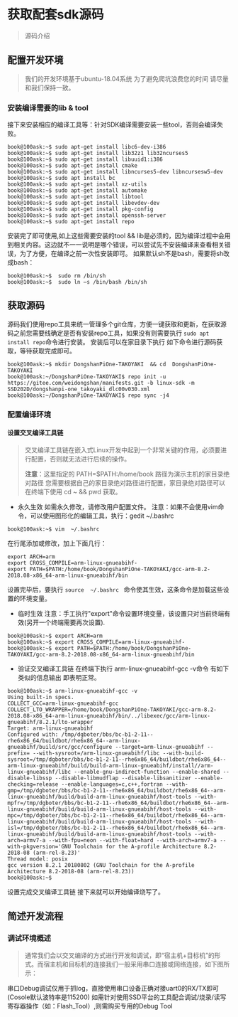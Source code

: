 # 获取配套sdk源码
> 源码介绍
## 配置开发环境
> 我们的开发环境基于ubuntu-18.04系统 为了避免爬坑浪费您的时间 请尽量和我们保持一致。
### 安装编译需要的lib & tool
接下来安装相应的编译工具等：针对SDK编译需要安装一些tool，否则会编译失败。
``` shell
book@100ask:~$ sudo apt-get install libc6-dev-i386
book@100ask:~$ sudo apt-get install lib32z1 lib32ncurses5
book@100ask:~$ sudo apt-get install libuuid1:i386
book@100ask:~$ sudo apt-get install cmake
book@100ask:~$ sudo apt-get install libncurses5-dev libncursesw5-dev
book@100ask:~$ sudo apt install bc
book@100ask:~$ sudo apt-get install xz-utils
book@100ask:~$ sudo apt-get install automake
book@100ask:~$ sudo apt-get install libtool
book@100ask:~$ sudo apt-get install libevdev-dev
book@100ask:~$ sudo apt-get install pkg-config
book@100ask:~$ sudo apt-get install openssh-server
book@100ask:~$ sudo apt-get install repo
```
安装完了即可使用,如上这些需要安装的tool && lib是必须的，因为编译过程中会用到相关内容。这边就不一一说明是哪个错误，可以尝试先不安装编译来查看相关错误，为了方便，在编译之前一次性安装即可。
如果默认sh不是bash，需要将sh改成bash：
``` shell
book@100ask:~$  sudo rm /bin/sh
book@100ask:~$  sudo ln –s /bin/bash /bin/sh
```
## 获取源码
   源码我们使用repo工具来统一管理多个git仓库，方便一键获取和更新，在获取源码之前您需要线确定是否有安装repo工具，如果没有则需要执行 ` sudo apt install repo `命令进行安装。
安装后可以在家目录下执行 如下命令进行源码获取，等待获取完成即可。
``` shell
book@100ask:~$ mkdir DongshanPiOne-TAKOYAKI  && cd  DongshanPiOne-TAKOYAKI
book@100ask:~/DongshanPiOne-TAKOYAKI$ repo init -u  https://gitee.com/weidongshan/manifests.git -b linux-sdk -m  SSD202D/dongshanpi-one_takoyaki_dlc00v030.xml
book@100ask:~/DongshanPiOne-TAKOYAKI$ repo sync -j4
```

### 配置编译环境

#### 设置交叉编译工具链
> 交叉编译工具链在嵌入式Linux开发中起到一个非常关键的作用，必须要进行配置，否则就无法进行后续的操作。
> 
> **注意**：这里指定的  PATH=$PATH:/home/book 路径为演示主机的家目录绝对路径 您需要根据自己的家目录绝对路径进行配置，家目录绝对路径可以在终端下使用 cd ~ && pwd 获取。

* 永久生效
如需永久修改，请修改用户配置文件。
注意：如果不会使用vim命令，可以使用图形化的编辑工具，执行：gedit  ~/.bashrc
``` shell
book@100ask:~$ vim  ~/.bashrc
``` 
在行尾添加或修改，加上下面几行：
``` shell
export ARCH=arm
export CROSS_COMPILE=arm-linux-gnueabihf-
export PATH=$PATH:/home/book/DongshanPiOne-TAKOYAKI/gcc-arm-8.2-2018.08-x86_64-arm-linux-gnueabihf/bin
```
设置完毕后，要执行 `source  ~/.bashrc ` 命令使其生效，这条命令是加载这些设置的环境变量。

* 临时生效
注意：手工执行"export"命令设置环境变量，该设置只对当前终端有效(另开一个终端需要再次设置).
``` shell
book@100ask:~$ export ARCH=arm
book@100ask:~$ export CROSS_COMPILE=arm-linux-gnueabihf-
book@100ask:~$ export PATH=$PATH:/home/book/DongshanPiOne-TAKOYAKI/gcc-arm-8.2-2018.08-x86_64-arm-linux-gnueabihf/bin
```

* 验证交叉编译工具链
在终端下执行 arm-linux-gnueabihf-gcc -v命令 有如下类似的信息输出 即表明正常。
``` shell
book@100ask:~$ arm-linux-gnueabihf-gcc -v
Using built-in specs.
COLLECT_GCC=arm-linux-gnueabihf-gcc
COLLECT_LTO_WRAPPER=/home/book/DongshanPiOne-TAKOYAKI/gcc-arm-8.2-2018.08-x86_64-arm-linux-gnueabihf/bin/../libexec/gcc/arm-linux-gnueabihf/8.2.1/lto-wrapper
Target: arm-linux-gnueabihf
Configured with: /tmp/dgboter/bbs/bc-b1-2-11--rhe6x86_64/buildbot/rhe6x86_64--arm-linux-gnueabihf/build/src/gcc/configure --target=arm-linux-gnueabihf --prefix= --with-sysroot=/arm-linux-gnueabihf/libc --with-build-sysroot=/tmp/dgboter/bbs/bc-b1-2-11--rhe6x86_64/buildbot/rhe6x86_64--arm-linux-gnueabihf/build/build-arm-linux-gnueabihf/install//arm-linux-gnueabihf/libc --enable-gnu-indirect-function --enable-shared --disable-libssp --disable-libmudflap --disable-libsanitizer --enable-checking=release --enable-languages=c,c++,fortran --with-gmp=/tmp/dgboter/bbs/bc-b1-2-11--rhe6x86_64/buildbot/rhe6x86_64--arm-linux-gnueabihf/build/build-arm-linux-gnueabihf/host-tools --with-mpfr=/tmp/dgboter/bbs/bc-b1-2-11--rhe6x86_64/buildbot/rhe6x86_64--arm-linux-gnueabihf/build/build-arm-linux-gnueabihf/host-tools --with-mpc=/tmp/dgboter/bbs/bc-b1-2-11--rhe6x86_64/buildbot/rhe6x86_64--arm-linux-gnueabihf/build/build-arm-linux-gnueabihf/host-tools --with-isl=/tmp/dgboter/bbs/bc-b1-2-11--rhe6x86_64/buildbot/rhe6x86_64--arm-linux-gnueabihf/build/build-arm-linux-gnueabihf/host-tools --with-arch=armv7-a --with-fpu=neon --with-float=hard --with-arch=armv7-a --with-pkgversion='GNU Toolchain for the A-profile Architecture 8.2-2018-08 (arm-rel-8.23)'
Thread model: posix
gcc version 8.2.1 20180802 (GNU Toolchain for the A-profile Architecture 8.2-2018-08 (arm-rel-8.23))
book@100ask:~$
```

设置完成交叉编译工具链 接下来就可以开始编译烧写了。


## 简述开发流程
### 调试环境概述
> 通常我们会以交叉编译的方式进行开发和调试，即“宿主机+目标机”的形式。而宿主机和目标机的连接我们一般采用串口连接或网络连接，如下图所示：

串口Debug调试仅用于抓log，直接使用串口设备正确对接uart0的RX/TX即可(Cosole默认波特率是115200)
如需针对使用SSD平台的工具配合调试/烧录/读写寄存器操作（如：Flash_Tool）,则需购买专用的Debug Tool
